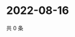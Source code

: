 # 2022-08-16

共 0 条

<!-- BEGIN WEIBO -->
<!-- 最后更新时间 Tue Aug 16 2022 23:17:56 GMT+0800 (China Standard Time) -->

<!-- END WEIBO -->
